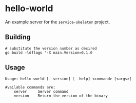 # hello-world

An example server for the `service-skeleton` project.

## Building

```shell
# substitute the version number as desired
go build -ldflags "-X main.Version=0.1.0
```

## Usage

```
Usage: hello-world [--version] [--help] <command> [<args>]

Available commands are:
    server     Server command
    version    Return the version of the binary
```